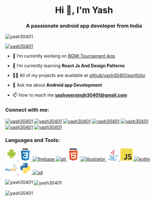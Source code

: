 <h1 align="center">Hi 👋, I'm Yash</h1>
<h3 align="center">A passionate android app developer from India</h3>

<p align="left"> <img src="https://komarev.com/ghpvc/?username=yash30401&label=Profile%20views&color=0e75b6&style=flat" alt="yash30401" /> </p>

<p align="left"> <a href="https://github.com/ryo-ma/github-profile-trophy"><img src="https://github-profile-trophy.vercel.app/?username=yash30401" alt="yash30401" /></a> </p>

- 🔭 I’m currently working on [BGMI Tournament App](https://github.com/yash30401/BGMITournamentAdmin)

- 🌱 I’m currently learning **React Js And Design Patterns**

- 👨‍💻 All of my projects are available at [github/yash30401/portfolio](github/yash30401/portfolio)

- 💬 Ask me about **Android app Development**

- 📫 How to reach me **yashveersingh30401@gmail.com**

<h3 align="left">Connect with me:</h3>
<p align="left">
<a href="https://linkedin.com/in/yash30401" target="blank"><img align="center" src="https://raw.githubusercontent.com/rahuldkjain/github-profile-readme-generator/master/src/images/icons/Social/linked-in-alt.svg" alt="yash30401" height="30" width="40" /></a>
<a href="https://instagram.com/yash30401" target="blank"><img align="center" src="https://raw.githubusercontent.com/rahuldkjain/github-profile-readme-generator/master/src/images/icons/Social/instagram.svg" alt="yash30401" height="30" width="40" /></a>
<a href="https://www.codechef.com/users/yash30401" target="blank"><img align="center" src="https://cdn.jsdelivr.net/npm/simple-icons@3.1.0/icons/codechef.svg" alt="yash30401" height="30" width="40" /></a>
<a href="https://www.hackerrank.com/yash30401" target="blank"><img align="center" src="https://raw.githubusercontent.com/rahuldkjain/github-profile-readme-generator/master/src/images/icons/Social/hackerrank.svg" alt="yash30401" height="30" width="40" /></a>
<a href="https://codeforces.com/profile/yash30401" target="blank"><img align="center" src="https://raw.githubusercontent.com/rahuldkjain/github-profile-readme-generator/master/src/images/icons/Social/codeforces.svg" alt="yash30401" height="30" width="40" /></a>
<a href="https://www.leetcode.com/yash30401" target="blank"><img align="center" src="https://raw.githubusercontent.com/rahuldkjain/github-profile-readme-generator/master/src/images/icons/Social/leet-code.svg" alt="yash30401" height="30" width="40" /></a>
<a href="https://www.hackerearth.com/yash30401" target="blank"><img align="center" src="https://raw.githubusercontent.com/rahuldkjain/github-profile-readme-generator/master/src/images/icons/Social/hackerearth.svg" alt="yash30401" height="30" width="40" /></a>
</p>

<h3 align="left">Languages and Tools:</h3>
<p align="left"> <a href="https://developer.android.com" target="_blank" rel="noreferrer"> <img src="https://raw.githubusercontent.com/devicons/devicon/master/icons/android/android-original-wordmark.svg" alt="android" width="40" height="40"/> </a> <a href="https://www.w3schools.com/css/" target="_blank" rel="noreferrer"> <img src="https://raw.githubusercontent.com/devicons/devicon/master/icons/css3/css3-original-wordmark.svg" alt="css3" width="40" height="40"/> </a> <a href="https://firebase.google.com/" target="_blank" rel="noreferrer"> <img src="https://www.vectorlogo.zone/logos/firebase/firebase-icon.svg" alt="firebase" width="40" height="40"/> </a> <a href="https://git-scm.com/" target="_blank" rel="noreferrer"> <img src="https://www.vectorlogo.zone/logos/git-scm/git-scm-icon.svg" alt="git" width="40" height="40"/> </a> <a href="https://www.w3.org/html/" target="_blank" rel="noreferrer"> <img src="https://raw.githubusercontent.com/devicons/devicon/master/icons/html5/html5-original-wordmark.svg" alt="html5" width="40" height="40"/> </a> <a href="https://www.adobe.com/in/products/illustrator.html" target="_blank" rel="noreferrer"> <img src="https://www.vectorlogo.zone/logos/adobe_illustrator/adobe_illustrator-icon.svg" alt="illustrator" width="40" height="40"/> </a> <a href="https://www.java.com" target="_blank" rel="noreferrer"> <img src="https://raw.githubusercontent.com/devicons/devicon/master/icons/java/java-original.svg" alt="java" width="40" height="40"/> </a> <a href="https://developer.mozilla.org/en-US/docs/Web/JavaScript" target="_blank" rel="noreferrer"> <img src="https://raw.githubusercontent.com/devicons/devicon/master/icons/javascript/javascript-original.svg" alt="javascript" width="40" height="40"/> </a> <a href="https://kotlinlang.org" target="_blank" rel="noreferrer"> <img src="https://www.vectorlogo.zone/logos/kotlinlang/kotlinlang-icon.svg" alt="kotlin" width="40" height="40"/> </a> <a href="https://www.mysql.com/" target="_blank" rel="noreferrer"> <img src="https://raw.githubusercontent.com/devicons/devicon/master/icons/mysql/mysql-original-wordmark.svg" alt="mysql" width="40" height="40"/> </a> <a href="https://www.python.org" target="_blank" rel="noreferrer"> <img src="https://raw.githubusercontent.com/devicons/devicon/master/icons/python/python-original.svg" alt="python" width="40" height="40"/> </a> <a href="https://www.adobe.com/products/xd.html" target="_blank" rel="noreferrer"> <img src="https://cdn.worldvectorlogo.com/logos/adobe-xd.svg" alt="xd" width="40" height="40"/> </a> </p>

<p><img align="left" src="https://github-readme-stats.vercel.app/api/top-langs?username=yash30401&show_icons=true&locale=en&layout=compact" alt="yash30401" /></p>

<p>&nbsp;<img align="center" src="https://github-readme-stats.vercel.app/api?username=yash30401&show_icons=true&locale=en" alt="yash30401" /></p>

<p><img align="center" src="https://github-readme-streak-stats.herokuapp.com/?user=yash30401&" alt="yash30401" /></p>
